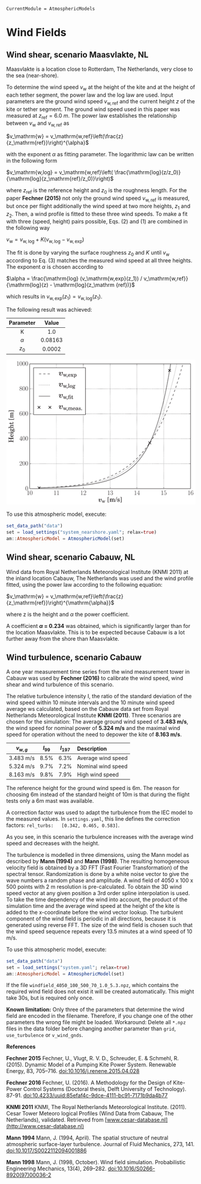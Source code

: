 ```@meta
CurrentModule = AtmosphericModels
```
# Wind Fields

## Wind shear, scenario Maasvlakte, NL
Maasvlakte is a location close to Rotterdam, The Netherlands, very close to the sea (near-shore).

To determine the wind speed $v_\mathrm{w}$ at the height of the kite and at
the height of each tether segment, the power law and the log
law are used. Input parameters are the ground wind speed
$v_\mathrm{w,ref}$ and the current height $z$ of the kite or tether segment. The
ground wind speed used in this paper was measured at $z_\mathrm{ref} = 6.0~m$.
The power law establishes the relationship between $v_\mathrm{w}$ and $v_\mathrm{w,ref}$ as

$v_\mathrm{w} = v_\mathrm{w,ref}\left(\frac{z}{z_\mathrm{ref}}\right)^{\alpha}$

with the exponent $\alpha$ as fitting parameter. The logarithmic law can be written in the following form

$v_\mathrm{w,log} = v_\mathrm{w,ref}\left( \frac{\mathrm{log}(z/z_0)}{\mathrm{log}(z_\mathrm{ref}/z_0)}\right)$

where $z_\mathrm{ref}$ is the reference height and $z_0$ is the roughness length. For
the paper **Fechner (2015)** not only the ground wind speed $v_\mathrm{w,ref}$ is measured, but
once per flight additionally the wind speed at two more heights, $z_1$
and $z_2$. Then, a wind profile is fitted to these three wind speeds. To
make a fit with three (speed, height) pairs possible, Eqs. (2) and (1)
are combined in the following way

$v_\mathrm{w} = v_\mathrm{w,log} + K (v_\mathrm{w,log} - v_\mathrm{w,exp})$

The fit is done by varying the surface roughness $z_0$ and $K$ until $v_\mathrm{w}$ according to Eq. (3) matches the measured wind speed at all three heights. The exponent $\alpha$ is chosen according to

$\alpha = \frac{\mathrm{log} (v_\mathrm{w,exp}(z_1)) / v_\mathrm{w,ref}}{\mathrm{log}(z) - \mathrm{log}(z_\mathrm {ref})}$

which results in $v_\mathrm{w,exp}(z_1) = v_\mathrm{w,log}(z_1)$.


The following result was achieved:

| Parameter| Value  |
|:--------:|:------:|
| K        | 1.0    |
|$\alpha$  | 0.08163| 
|$z_0$     | 0.0002 |

![Fitted wind profile nearshore](wind_profile.png)

To use this atmospheric model, execute:
```julia
set_data_path("data")
set = load_settings("system_nearshore.yaml"; relax=true)
am::AtmosphericModel = AtmosphericModel(set)
```

## Wind shear, scenario Cabauw, NL
Wind data from Royal Netherlands Meteorological Institute (KNMI 2011) at the
inland location Cabauw, The Netherlands was used and the wind profile fitted, using the power law according to the following equation:

$v_\mathrm{w} = v_\mathrm{w,ref}\left(\frac{z}{z_\mathrm{ref}}\right)^{\mathrm{\alpha}}$

where z is the height and $\alpha$ the power coefficient. 

A coefficient **$\alpha$ = 0.234** was obtained, which is
significantly larger than for the location Maasvlakte. This is to be expected because Cabauw is a lot further away from the shore than Maasvlakte.

## Wind turbulence, scenario Cabauw
A one year measurement time series from the wind measurement tower in Cabauw was used by **Fechner (2016)**
to calibrate the wind speed, wind shear and wind turbulence of this scenario.

The relative turbulence intensity I, the ratio of the standard deviation of the wind speed
within 10 minute intervals and the 10 minute wind speed average ws calculated, based on
the Cabauw data set from Royal Netherlands Meteorological Institute **KNMI (2011)**.
Three scenarios are chosen for the simulation: The average ground wind speed of
**3.483 m/s**, the wind speed for nominal power of **5.324 m/s** and the maximal wind speed
for operation without the need to depower the kite of **8.163 m/s**.

| $v_{w,g}$  | $I_{99}$ |$I_{197}$| Description      |
|:----------:|:--------:|:-------:|:-----------------|
|  3.483 m/s  |    8.5%  | 6.3%    |Average wind speed|
|  5.324 m/s  |    9.7%  | 7.2%    |Nominal wind speed|
|  8.163 m/s  |    9.8%  | 7.9%    |High wind speed   |

The reference height for the ground wind speed is 6m. The reason for choosing 6m instead of the standard height of 10m is that during the flight tests only a 6m mast was available.

A correction factor was used to adapt the turbulence from the IEC model to the measured values.
In `settings.yaml`, this line defines the correction factors: `rel_turbs:   [0.342, 0.465, 0.583]`.

As you see, in this scenario the turbulence increases with the average wind speed and decreases
with the height.

The turbulence is modelled in three dimensions, using the Mann model as described
by **Mann (1994)** and **Mann (1998)**. The resulting homogeneous velocity field is obtained
by a 3D FFT (Fast Fourier Transformation) of the spectral tensor. Randomization is done by a white noise vector to give the wave numbers a random phase and amplitude.
A wind field of 4050 x 100 x 500 points with 2 m resolution is pre-calculated. To obtain the 3D wind speed vector at any given position a 3rd order spline interpolation is
used. To take the time dependency of the wind into account, the product of the simulation time and the average wind speed at the height of the kite is added to the x-coordinate before the wind vector lookup. The turbulent component of the wind field is periodic in all directions, because it is generated using reverse FFT. The size of the wind field is chosen such that the wind speed sequence repeats every 13.5 minutes at a wind speed of 10 m/s.

To use this atmospheric model, execute:
```julia
set_data_path("data")
set = load_settings("system.yaml"; relax=true)
am::AtmosphericModel = AtmosphericModel(set)
```
If the file `windfield_4050_100_500_70_1.0_5.3.npz`, which contains the required wind field does not exist it will be created automatically. This might take 30s, but is required only once.

**Known limitation:** Only three of the parameters that determine the wind field
are encoded in the filename. Therefore, if you change one of the other parameters the wrong file might be loaded. Workaround: Delete all `*.npz` files in the data folder before changing another parameter than `grid`, `use_turbulence` or `v_wind_gnds`.

**References**

**Fechner 2015** Fechner, U., Vlugt, R. V. D., Schreuder, E. & Schmehl, R. (2015). Dynamic Model of
a Pumping Kite Power System. Renewable Energy, 83, 705–716. [doi:10.1016/j.renene.2015.04.028](https://doi.org/10.1016/j.renene.2015.04.028)

**Fechner 2016** Fechner, U. (2016). A Methodology for the Design of Kite-Power Control Systems (Doctoral thesis, Delft University of Technology). 87-91. [doi:10.4233/uuid:85efaf4c-9dce-4111-bc91-7171b9da4b77](https://doi.org/10.4233/uuid:85efaf4c-9dce-4111-bc91-7171b9da4b77)

**KNMI 2011** KNMI, The Royal Netherlands Meteorological Institute. (2011). Cesar Tower Meteoro
logical Profiles (Wind Data from Cabauw, The Netherlands), validated. Retrieved
from [www.cesar-database.nl](http://www.cesar-database.nl)  

**Mann 1994** Mann, J. (1994, April). The spatial structure of neutral atmospheric surface-layer turbulence. Journal of Fluid Mechanics, 273, 141. [doi:10.1017/S0022112094001886](https://doi.org/10.1017/S0022112094001886)  

**Mann 1998** Mann, J. (1998, October). Wind field simulation. Probabilistic Engineering Mechanics, 13(4), 269–282. [doi:10.1016/S0266-8920(97)00036-2](https://doi.org/10.1016/S0266-8920(97)00036-2)

